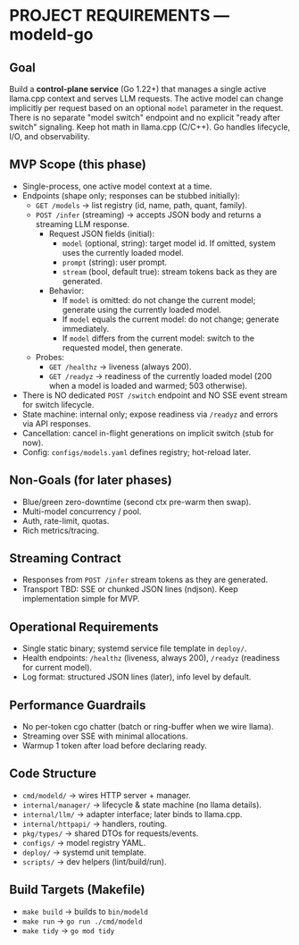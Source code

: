 # PROJECT REQUIREMENTS — modeld-go

## Goal
Build a **control-plane service** (Go 1.22+) that manages a single active llama.cpp context and serves LLM requests. The active model can change implicitly per request based on an optional `model` parameter in the request. There is no separate "model switch" endpoint and no explicit "ready after switch" signaling. Keep hot math in llama.cpp (C/C++). Go handles lifecycle, I/O, and observability.

## MVP Scope (this phase)
- Single-process, one active model context at a time.
- Endpoints (shape only; responses can be stubbed initially):
  - `GET /models` → list registry (id, name, path, quant, family).
  - `POST /infer` (streaming) → accepts JSON body and returns a streaming LLM response.
    - Request JSON fields (initial):
      - `model` (optional, string): target model id. If omitted, system uses the currently loaded model.
      - `prompt` (string): user prompt.
      - `stream` (bool, default true): stream tokens back as they are generated.
    - Behavior:
      - If `model` is omitted: do not change the current model; generate using the currently loaded model.
      - If `model` equals the current model: do not change; generate immediately.
      - If `model` differs from the current model: switch to the requested model, then generate.
  - Probes:
    - `GET /healthz` → liveness (always 200).
    - `GET /readyz` → readiness of the currently loaded model (200 when a model is loaded and warmed; 503 otherwise).
- There is NO dedicated `POST /switch` endpoint and NO SSE event stream for switch lifecycle.
- State machine: internal only; expose readiness via `/readyz` and errors via API responses.
- Cancellation: cancel in-flight generations on implicit switch (stub for now).
- Config: `configs/models.yaml` defines registry; hot-reload later.

## Non-Goals (for later phases)
- Blue/green zero-downtime (second ctx pre-warm then swap).
- Multi-model concurrency / pool.
- Auth, rate-limit, quotas.
- Rich metrics/tracing.

## Streaming Contract
- Responses from `POST /infer` stream tokens as they are generated.
- Transport TBD: SSE or chunked JSON lines (ndjson). Keep implementation simple for MVP.

## Operational Requirements
- Single static binary; systemd service file template in `deploy/`.
- Health endpoints: `/healthz` (liveness, always 200), `/readyz` (readiness for current model).
- Log format: structured JSON lines (later), info level by default.

## Performance Guardrails
- No per-token cgo chatter (batch or ring-buffer when we wire llama).
- Streaming over SSE with minimal allocations.
- Warmup 1 token after load before declaring ready.

## Code Structure
- `cmd/modeld/` → wires HTTP server + manager.
- `internal/manager/` → lifecycle & state machine (no llama details).
- `internal/llm/` → adapter interface; later binds to llama.cpp.
- `internal/httpapi/` → handlers, routing.
- `pkg/types/` → shared DTOs for requests/events.
- `configs/` → model registry YAML.
- `deploy/` → systemd unit template.
- `scripts/` → dev helpers (lint/build/run).

## Build Targets (Makefile)
- `make build` → builds to `bin/modeld`
- `make run` → `go run ./cmd/modeld`
- `make tidy` → `go mod tidy`
